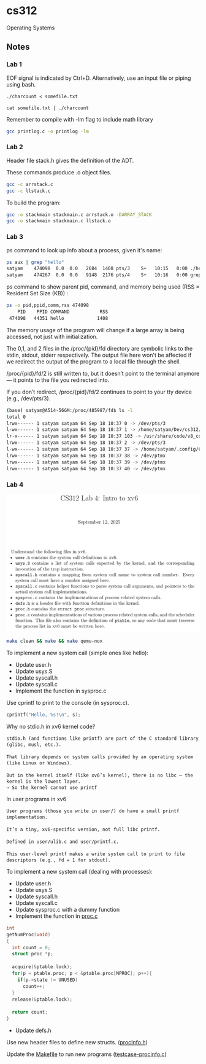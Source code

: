# cs312

Operating Systems

## Notes

### Lab 1

EOF signal is indicated by Ctrl+D. Alternatively, use an input file or piping using bash.

```
./charcount < somefile.txt
```

```
cat somefile.txt | ./charcount
```

Remember to compile with -lm flag to include math library

```bash
gcc printlog.c -o printlog -lm
```

### Lab 2

Header file stack.h gives the definition of the ADT.

These commands produce .o object files.

```bash
gcc -c arrstack.c
gcc -c llstack.c
```

To build the program:

```bash
gcc -o stackmain stackmain.c arrstack.o -DARRAY_STACK
gcc -o stackmain stackmain.c llstack.o
```

### Lab 3

ps command to look up info about a process, given it's name:

```bash
ps aux | grep "hello"
satyam    474098  0.0  0.0   2684  1408 pts/3    S+   10:15   0:00 ./hello
satyam    474267  0.0  0.0   9148  2176 pts/4    S+   10:16   0:00 grep --color=auto hello
```

ps command to show parent pid, command, and memory being used (RSS = Resident Set Size (KB)) :

```bash
ps -o pid,ppid,comm,rss 474098
    PID    PPID COMMAND           RSS
 474098   44351 hello            1408
```

The memory usage of the program will change if a large array is being accessed, not just with initialization.

The 0,1, and 2 files in the /proc/{pid}/fd directory are symbolic links to the stdin, stdout, stderr respectively.
The output file here won't be affected if we redirect the output of the program to a local file through the shell.

/proc/{pid}/fd/2 is still written to, but it doesn’t point to the terminal anymore — it points to the file you redirected into.

If you don’t redirect, /proc/{pid}/fd/2 continues to point to your tty device (e.g., /dev/pts/3).

```bash
(base) satyam@A514-56GM:/proc/485987/fd$ ls -l
total 0
lrwx------ 1 satyam satyam 64 Sep 18 10:37 0 -> /dev/pts/3
l-wx------ 1 satyam satyam 64 Sep 18 10:37 1 -> /home/satyam/Dev/cs312/Lab3/code/error.log
lr-x------ 1 satyam satyam 64 Sep 18 10:37 103 -> /usr/share/code/v8_context_snapshot.bin
lrwx------ 1 satyam satyam 64 Sep 18 10:37 2 -> /dev/pts/3
l-wx------ 1 satyam satyam 64 Sep 18 10:37 37 -> /home/satyam/.config/Code/logs/20250917T134331/ptyhost.log
lrwx------ 1 satyam satyam 64 Sep 18 10:37 38 -> /dev/ptmx
lrwx------ 1 satyam satyam 64 Sep 18 10:37 39 -> /dev/ptmx
lrwx------ 1 satyam satyam 64 Sep 18 10:37 40 -> /dev/ptmx
```

### Lab 4

![alt text](Lab4/q1.png)

```bash
make clean && make && make qemu-nox
```

To implement a new system call (simple ones like hello):

- Update user.h
- Update usys.S
- Update syscall.h
- Update syscall.c
- Implement the function in sysproc.c

Use cprintf to print to the console (in sysproc.c).

```c
cprintf("Hello, %s!\n", s);
```

Why no stdio.h in xv6 kernel code?

    stdio.h (and functions like printf) are part of the C standard library (glibc, musl, etc.).

    That library depends on system calls provided by an operating system (like Linux or Windows).

    But in the kernel itself (like xv6’s kernel), there is no libc — the kernel is the lowest layer.
    → So the kernel cannot use printf

In user programs in xv6

    User programs (those you write in user/) do have a small printf implementation.

    It’s a tiny, xv6-specific version, not full libc printf.

    Defined in user/ulib.c and user/printf.c.

    This user-level printf makes a write system call to print to file descriptors (e.g., fd = 1 for stdout).

To implement a new system call (dealing with processes):

- Update user.h
- Update usys.S
- Update syscall.h
- Update syscall.c
- Update sysproc.c with a dummy function
- Implement the function in [proc.c](Lab4/xv6lab/xv6-public/proc.c)

```c
int
getNumProc(void)
{
  int count = 0;
  struct proc *p;

  acquire(&ptable.lock);
  for(p = ptable.proc; p < &ptable.proc[NPROC]; p++){
    if(p->state != UNUSED)
      count++;
  }
  release(&ptable.lock);

  return count;
}
```

- Update defs.h

Use new header files to define new structs. ([procInfo.h](Lab4/xv6lab/xv6-public/procInfo.h))

Update the [Makefile](Lab4/xv6lab/xv6-public/Makefile) to run new programs ([testcase-procinfo.c](Lab4/xv6lab/xv6-public/testcase-procinfo.c))
